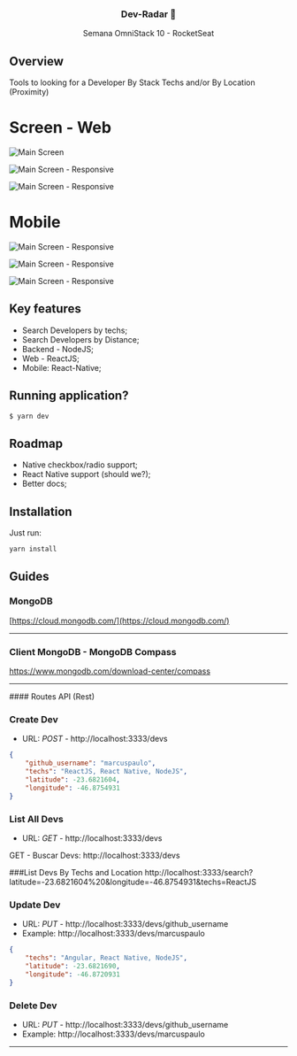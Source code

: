 <h3 align="center">
Dev-Radar 🚀
</h3>

<div align="center">
Semana OmniStack 10 - RocketSeat
</div>

## Overview

Tools to looking for a Developer By Stack Techs and/or By Location (Proximity)

# Screen - Web

![Main Screen](/img/dev-radar-web-1.png)

![Main Screen - Responsive](/img/dev-radar-web-2.png)

![Main Screen - Responsive](/img/dev-radar-web-3.png)

# Mobile

![Main Screen - Responsive](/img/DevRadar-1.jpg)

![Main Screen - Responsive](/img/DevRadar-2.jpg)

![Main Screen - Responsive](/img/DevRadar-3.jpg)



## Key features

- Search Developers by techs;
- Search Developers by Distance;
- Backend - NodeJS;
- Web - ReactJS;
- Mobile: React-Native;

## Running application?

```sh
$ yarn dev
```

## Roadmap

- Native checkbox/radio support;
- React Native support (should we?);
- Better docs;

## Installation

Just run:
```
yarn install
```
## Guides

### MongoDB
[https://cloud.mongodb.com/](https://cloud.mongodb.com/)

<hr>

### Client MongoDB - MongoDB Compass

https://www.mongodb.com/download-center/compass

<hr>
#### Routes API (Rest)

### Create Dev
 - URL: *POST* - http://localhost:3333/devs
```json
{
	"github_username": "marcuspaulo",
	"techs": "ReactJS, React Native, NodeJS",
	"latitude": -23.6821604,
	"longitude": -46.8754931
}
```
### List All Devs
 - URL: *GET* - http://localhost:3333/devs

GET - Buscar Devs: http://localhost:3333/devs

###List Devs By Techs and Location
http://localhost:3333/search?latitude=-23.6821604%20&longitude=-46.8754931&techs=ReactJS
  
### Update Dev
 - URL: *PUT* - http://localhost:3333/devs/github_username
 - Example: http://localhost:3333/devs/marcuspaulo
```json
{
	"techs": "Angular, React Native, NodeJS",
	"latitude": -23.6821690,
	"longitude": -46.8720931
}
```
### Delete Dev
 - URL: *PUT* - http://localhost:3333/devs/github_username
 - Example: http://localhost:3333/devs/marcuspaulo

<hr>